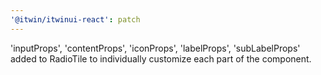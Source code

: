 ```yaml
---
'@itwin/itwinui-react': patch
---
```


'inputProps', 'contentProps', 'iconProps', 'labelProps', 'subLabelProps' added to RadioTile to individually customize each part of the component.
